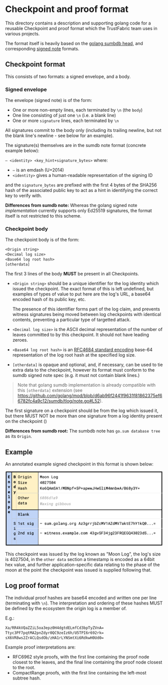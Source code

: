 # Checkpoint and proof format

This directory contains a description and supporting golang code for
a reusable Checkpoint and proof format which the TrustFabric team
uses in various projects.

The format itself is heavily based on the
[golang sumbdb head](https://sum.golang.org/latest), and corresponding
[signed note](https://pkg.go.dev/golang.org/x/mod/sumdb/note) formats.

## Checkpoint format

This consists of two formats: a signed envelope, and a body.

### Signed envelope

The envelope (signed note) is of the form:

* One or more non-empty lines, each terminated by `\n` (the `body`)
* One line consisting of just one `\n` (i.e. a blank line)
* One or more `signature` lines, each terminated by `\n`

All signatures commit to the body only (including its trailing newline, but not
the blank line's newline - see below for an example).

The signature(s) themselves are in the sumdb note format (concrete example
below):

`– <identity> <key_hint+signature_bytes>`
where:

* `–` is an emdash (U+2014)
* `<identity>` gives a human-readable representation of the signing ID

and the `signature_bytes` are prefixed with the first 4 bytes of the SHA256 hash
of the associated public key to act as a hint in identifying the correct key to
verify with.

**Differences from sumdb note:**
Whereas the golang signed note *implementation* currently supports only Ed25519
signatures, the format itself is not restricted to this scheme.

### Checkpoint body

The checkpoint body is of the form:

```text
<Origin string>
<Decimal log size>
<Base64 log root hash>
[otherdata]
```

The first 3 lines of the body **MUST** be present in all Checkpoints.

* `<Origin string>` should be a unique identifier for the log identity which issued the checkpoint.
  The exact format of this is left undefined, but examples of types of value to put here
  are the log's URL, a base64 encoded hash of its public key, etc.

  The presence of this identifier forms part of the log claim, and prevents witness
  signatures being moved between log checkpoints with identical contents, preventing a
  particular type of targetted attack.

* `<Decimal log size>` is the ASCII decimal representation of the number of leaves committed
  to by this checkpoint. It should not have leading zeroes.

* `<Base64 log root hash>` is an
  [RFC4684 standard encoding](https://datatracker.ietf.org/doc/html/rfc4648#section-4) base-64
  representation of the log root hash at the specified log size.

* `[otherdata]` is opaque and optional, and, if necessary, can be used to tie extra
  data to the checkpoint, however its format must conform to the sumdb signed
  note spec (e.g. it must not contain blank lines.)

> Note that golang sumdb implementation is already compatible with this
`[otherdata]` extension (see
<https://github.com/golang/mod/blob/d6ab96f2441f9631f81862375ef66782fc4a9c12/sumdb/tlog/note.go#L52>).

The first signature on a checkpoint should be from the log which issued it, but there MUST NOT
be more than one signature from a log identity present on the checkpoint ()

**Differences from sumdb root:**
The sumbdb note has `go.sum database tree` as its `Origin`.

## Example

An annotated example signed checkpoint in this format is shown below:

![format](images/format.png)


This checkpoint was issued by the log known as "Moon Log", the log's size is
4027504, in the `other data` section a timestamp is encoded as a 64bit hex
value, and further application-specific data relating to the phase of the moon
at the point the checkpoint was issued is supplied following that.

## Log proof format

The individual proof hashes are base64 encoded and written one per line (terminating with `\n`).
The interpretation and ordering of these hashes MUST be defined by the ecosystem the origin log is a member of.

E.g.:

```text
Xa/RR4kVQaZZiL5oa3epz0H4dgtdELmfCd3bpTyZVnA=
Ttyc3PF7pqtMA2pnZdyr0QC9zeIz6h/U5TPI6r692rk=
sX6VR8ws2ZrACLQsdOb/zHA1rLYNSmtXi6RdkwH0Ud0=
```

Example proof interpretations are:

* RFC6962 style proofs, with the first line containing the proof node closest to the leaves, and the final line containing the proof node closest to the root.
* CompactRange proofs, with the first line containing the left-most subtree hash.
